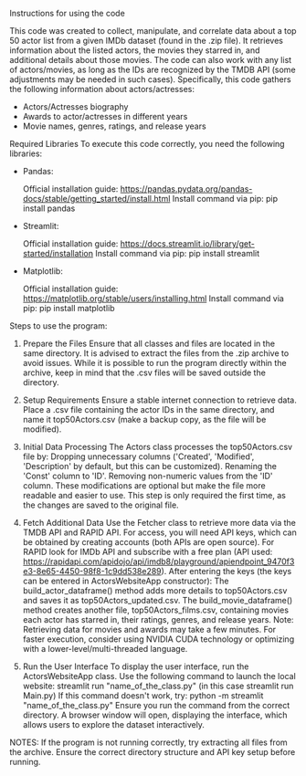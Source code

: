 Instructions for using the code

This code was created to collect, manipulate, and correlate data about a top 50 actor list from a
given IMDb dataset (found in the .zip file). It retrieves information about the listed actors, the
movies they starred in, and additional details about those movies. The code can also work with any
list of actors/movies, as long as the IDs are recognized by the TMDB API (some adjustments may be 
needed in such cases). Specifically, this code gathers the following information about actors/actresses:

- Actors/Actresses biography 
- Awards to actor/actresses in different years
- Movie names, genres, ratings, and release years

Required Libraries
To execute this code correctly, you need the following libraries:

- Pandas:

	Official installation guide: https://pandas.pydata.org/pandas-docs/stable/getting_started/install.html
	Install command via pip: pip install pandas

- Streamlit:

	Official installation guide: https://docs.streamlit.io/library/get-started/installation
	Install command via pip: pip install streamlit


- Matplotlib:

	Official installation guide: https://matplotlib.org/stable/users/installing.html
	Install command via pip: pip install matplotlib

Steps to use the program:
1. Prepare the Files
Ensure that all classes and files are located in the same directory. It is advised to extract the files
from the .zip archive to avoid issues. While it is possible to run the program directly 
within the archive, keep in mind that the .csv files will be saved outside the directory.

2. Setup Requirements
Ensure a stable internet connection to retrieve data.
Place a .csv file containing the actor IDs in the same directory, and name it top50Actors.csv 
(make a backup copy, as the file will be modified).

3. Initial Data Processing
The Actors class processes the top50Actors.csv file by:
Dropping unnecessary columns ('Created', 'Modified', 'Description' by default, but this can be customized).
Renaming the 'Const' column to 'ID'.
Removing non-numeric values from the 'ID' column.
These modifications are optional but make the file more readable and easier to use. 
This step is only required the first time, as the changes are saved to the original file.

4. Fetch Additional Data
Use the Fetcher class to retrieve more data via the TMDB API and RAPID API. For access, 
you will need API keys, which can be obtained by creating accounts (both APIs are open source).
For RAPID look for IMDb API and subscribe with a free plan (API used: https://rapidapi.com/apidojo/api/imdb8/playground/apiendpoint_9470f3e3-8e65-4450-98f8-1c9dd538e289). 
After entering the keys (the keys can be entered in ActorsWebsiteApp constructor):
The build_actor_dataframe() method adds more details to top50Actors.csv and saves it as top50Actors_updated.csv.
The build_movie_dataframe() method creates another file, top50Actors_films.csv, containing movies each actor 
has starred in, their ratings, genres, and release years.
Note: Retrieving data for movies and awards may take a few minutes. 
For faster execution, consider using NVIDIA CUDA technology or optimizing with a lower-level/multi-threaded language.

5. Run the User Interface
To display the user interface, run the ActorsWebsiteApp class. Use the following command to launch the local website:
streamlit run "name_of_the_class.py" (in this case streamlit run Main.py)
If this command doesn't work, try:
python -m streamlit "name_of_the_class.py"
Ensure you run the command from the correct directory.
A browser window will open, displaying the interface, which allows users to explore the dataset interactively.

NOTES:
If the program is not running correctly, try extracting all files from the archive.
Ensure the correct directory structure and API key setup before running.

